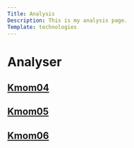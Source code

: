 ```yaml
---
Title: Analysis
Description: This is my analysis page.
Template: technologies
---
```


<div class="tech headline">
    <h1>Analyser</h1>
</div>

<div class="tech css">
    <h2><a href = "%base_url%/analysis/01_colors">Kmom04</a></h2>
</div>

<div class="tech html">
    <h2><a href = "%base_url%/analysis/02_load">Kmom05</a></h2>
</div>

<div class="tech java">
    <h2><a href = "%base_url%/analysis/03_design_principles">Kmom06</a></h2>
</div>
